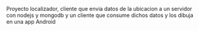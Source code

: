 Proyecto localizador, cliente que envia datos de la ubicacion a un servidor con nodejs y mongodb y un cliente que consume dichos datos y los dibuja en una app Android

